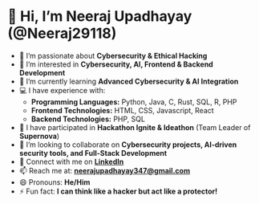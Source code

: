 # 👋 Hi, I’m Neeraj Upadhayay (@Neeraj29118)  
- 🔐 I’m passionate about **Cybersecurity & Ethical Hacking**  
- 👀 I’m interested in **Cybersecurity, AI, Frontend & Backend Development**  
- 🌱 I’m currently learning **Advanced Cybersecurity & AI Integration**  
- 💻 I have experience with:  
  - **Programming Languages:** Python, Java, C, Rust, SQL, R, PHP  
  - **Frontend Technologies:** HTML, CSS, Javascript, React
  - **Backend Technologies:** PHP, SQL  
- 🚀 I have participated in **Hackathon Ignite & Ideathon** (Team Leader of **Supernova**)  
- 💞️ I’m looking to collaborate on **Cybersecurity projects, AI-driven security tools, and Full-Stack Development**  
- 🔗 Connect with me on **[LinkedIn](https://www.linkedin.com/in/neeraj-upadhayay-2nd-a0958a246/)**  
- 📫 Reach me at: **neerajupadhayay347@gmail.com**  
- 😄 Pronouns: **He/Him**  
- ⚡ Fun fact: **I can think like a hacker but act like a protector!**  
